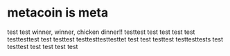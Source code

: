 # metacoin is meta

test
test
winner, winner, chicken dinner!!
testtest
test
test
test
test
testtesttest
test
testtest
testtesttesttesttet
test
test
testtest
testtesttests
test
testtest
test
test
test
test
